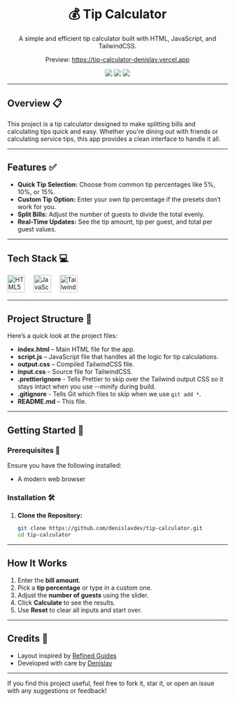 <div align="center">
  <h1>💰 Tip Calculator</h1>
  <p>A simple and efficient tip calculator built with HTML, JavaScript, and TailwindCSS.</p>
  <p>
    <p>Preview: <a href="https://tip-calculator-denislav.vercel.app">https://tip-calculator-denislav.vercel.app</a></p>
  </p>
  <img src="https://img.shields.io/badge/TailwindCSS-v4-06B6D4?style=for-the-badge&logo=tailwindcss&logoColor=white" />
  <img src="https://img.shields.io/badge/JavaScript-ES6-F7DF1E?style=for-the-badge&logo=javascript&logoColor=black" />
  <img src="https://img.shields.io/badge/Made%20with%20❤️-FF6F61?style=for-the-badge" />
</div>

---

## Overview 📋

This project is a tip calculator designed to make splitting bills and calculating tips quick and easy. Whether you're dining out with friends or calculating service tips, this app provides a clean interface to handle it all.

---

## Features ✅

- **Quick Tip Selection:** Choose from common tip percentages like 5%, 10%, or 15%.
- **Custom Tip Option:** Enter your own tip percentage if the presets don’t work for you.
- **Split Bills:** Adjust the number of guests to divide the total evenly.
- **Real-Time Updates:** See the tip amount, tip per guest, and total per guest values.

---

## Tech Stack 💻

<div align="left">
  <img src="https://cdn.jsdelivr.net/gh/devicons/devicon/icons/html5/html5-original.svg" height="40" alt="HTML5 logo" />
  <img width="12" />
  <img src="https://cdn.jsdelivr.net/gh/devicons/devicon/icons/javascript/javascript-original.svg" height="40" alt="JavaScript logo" />
  <img width="12" />
  <img src="https://cdn.simpleicons.org/tailwindcss/06B6D4" height="40" alt="TailwindCSS logo" />
</div>

---

## Project Structure 📂

Here’s a quick look at the project files:

- **index.html** – Main HTML file for the app.
- **script.js** – JavaScript file that handles all the logic for tip calculations.
- **output.css** – Compiled TailwindCSS file.
- **input.css** – Source file for TailwindCSS.
- **.prettierignore** - Tells Prettier to skip over the Tailwind output CSS so it stays intact when you use --minify during build.
- **.gitignore** - Tells Git which files to skip when we use `git add *`.
- **README.md** – This file.

---

## Getting Started 🚀

### Prerequisites 🔧

Ensure you have the following installed:

- A modern web browser

### Installation 🛠️

1. **Clone the Repository:**

   ```bash
   git clone https://github.com/denislavdev/tip-calculator.git
   cd tip-calculator
   ```

---

## How It Works

1. Enter the **bill amount**.
2. Pick a **tip percentage** or type in a custom one.
3. Adjust the **number of guests** using the slider.
4. Click **Calculate** to see the results.
5. Use **Reset** to clear all inputs and start over.

---

## Credits 🙏

- Layout inspired by [Refined Guides](https://www.youtube.com/@refinedguides)
- Developed with care by [Denislav](https://github.com/denislavdev)

---

If you find this project useful, feel free to fork it, star it, or open an issue with any suggestions or feedback!
